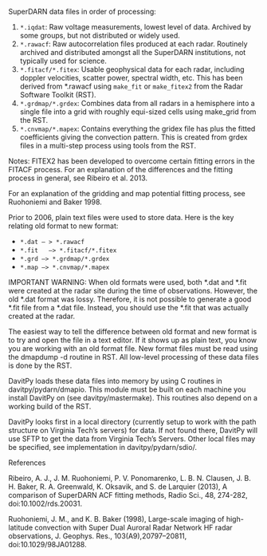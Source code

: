 SuperDARN data files in order of processing:

1. `*.iqdat`: Raw voltage measurements, lowest level of data.  Archived by some groups, but not distributed or widely used.
2. `*.rawacf`: Raw autocorrelation files produced at each radar.  Routinely archived and distributed amongst all the SuperDARN institutions, not typically used for science.
3. `*.fitacf/*.fitex`: Usable geophysical data for each radar, including doppler velocities, scatter power, spectral width, etc.  This has been derived from *.rawacf using `make_fit` or `make_fitex2` from the Radar Software Toolkit (RST).
4. `*.grdmap/*.grdex`:  Combines data from all radars in a hemisphere into a single file into a grid with roughly equi-sized cells using make_grid from the RST.
5. `*.cnvmap/*.mapex`: Contains everything the gridex file has plus the fitted coefficients giving the convection pattern.  This is created from grdex files in a multi-step process using tools from the RST.

Notes:
FITEX2 has been developed to overcome certain fitting errors in the FITACF process.  For an explanation of the differences and the fitting process in general, see Ribeiro et al. 2013.  

For an explanation of the gridding and map potential fitting process, see Ruohoniemi and Baker 1998.

Prior to 2006, plain text files were used to store data.  Here is the key relating old format to new format:

* `*.dat — > *.rawacf`
* `*.fit   —> *.fitacf/*.fitex`
* `*.grd —> *.grdmap/*.grdex`
* `*.map —> *.cnvmap/*.mapex`

IMPORTANT WARNING:  When old formats were used, both *.dat and *.fit were created at the radar site during the time of observations.  However, the old *.dat format was lossy.  Therefore, it is not possible to generate a good *.fit file from a *.dat file.  Instead, you should use the *.fit that was actually created at the radar.

The easiest way to tell the difference between old format and new format is to try and open the file in a text editor.  If it shows up as plain text, you know you are working with an old format file.  New format files must be read using the dmapdump -d routine in RST.  All low-level processing of these data files is done by the RST.

DavitPy loads these data files into memory by using C routines in davitpy/pydarn/dmapio.  This module must be built on each machine you install DavitPy on (see davitpy/mastermake).  This routines also depend on a working build of the RST.

DavitPy looks first in a local directory (currently setup to work with the path structure on Virginia Tech’s servers) for data.  If not found there, DavitPy will use SFTP to get the data from Virginia Tech’s Servers.  Other local files may be specified, see implementation in davitpy/pydarn/sdio/.

References

Ribeiro, A. J., J. M. Ruohoniemi, P. V. Ponomarenko, L. B. N. Clausen, J. B. H. Baker, R. A. Greenwald, K. Oksavik, and S. de Larquier (2013), A comparison of SuperDARN ACF fitting methods, Radio Sci., 48, 274-282, doi:10.1002/rds.20031.

Ruohoniemi, J. M., and K. B. Baker (1998), Large-scale imaging of high-latitude convection with Super Dual Auroral Radar Network HF radar observations, J. Geophys. Res., 103(A9),20797–20811, doi:10.1029/98JA01288.
